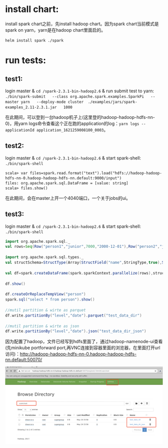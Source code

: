 #  install chart:

install spark chart之前，先install hadoop chart。因为spark chart当前模式是spark on yarn，yarn是在hadoop chart里面启的。

 `helm install spark ./spark`  

# run tests:

## test1:

login master & `cd /spark-2.3.1-bin-hadoop2.6` & run submit test to yarn: `./bin/spark-submit   --class org.apache.spark.examples.SparkPi   --master yarn   --deploy-mode cluster  ./examples/jars/spark-examples_2.11-2.3.1.jar   1000`  

在此期间，可以登到一台hadoop机子上(这里登的hadoop-hadoop-hdfs-nn-0)，用yarn logs命令查看这个正在跑的application的log：`yarn logs --applicationId application_1621259008100_0003`。

## test2:

login master & `cd /spark-2.3.1-bin-hadoop2.6` & start spark-shell: `./bin/spark-shell`

```shell
scala> var files=spark.read.format("text").load("hdfs://hadoop-hadoop-hdfs-nn-0.hadoop-hadoop-hdfs-nn.default:9000/input")
files: org.apache.spark.sql.DataFrame = [value: string]
scala> files.show()
```

在此期间，会在master上开一个4040端口，一个关于jobs的ui。

## test3:

login master & `cd /spark-2.3.1-bin-hadoop2.6` & start spark-shell: `./bin/spark-shell`

```scala
import org.apache.spark.sql._
val rows=Seq(Row("person1","junior",7000,"2000-12-01"),Row("person2","junior",8000,null),Row("person3","middle",15000,null),Row("person4","middle",16000,null),Row("person5","senior",30000,null),Row("person6","senior",50000,null))

import org.apache.spark.sql.types._
val structSchema=StructType(Array(StructField("name",StringType,true),StructField("level",StringType,true),StructField("salary",IntegerType,true),StructField("date",StringType,true)))

val df=spark.createDataFrame(spark.sparkContext.parallelize(rows),structSchema)

df.show()

df.createOrReplaceTempView("person")
spark.sql("select * from person").show()

//mutil partition & wirte as parquet
df.write.partitionBy("level","date").parquet("test_data_dir")

//mutil partition & wirte as json
df.write.partitionBy("level","date").json("test_data_dir_json")
```

因为配置了hadoop，文件已经写到hdfs里面了，通过hadoop-namenode-ui查看(先minikube portforward port,再VNC连接到容器里面的浏览器，在里面打开url访问)：http://hadoop-hadoop-hdfs-nn-0.hadoop-hadoop-hdfs-nn.default:50070/

![](https://github.com/upupQo/helm-chart/raw/main/spark/snap/files.png)